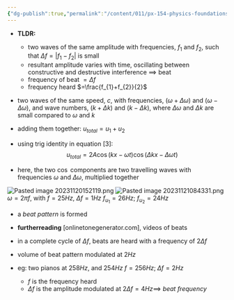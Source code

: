 ```yaml
---
{"dg-publish":true,"permalink":"/content/011/px-154-physics-foundations/px-154-f-waves/px-154-f3b-beats/","created":"2024-11-25T10:50:32.000+00:00","updated":"2024-11-26T19:52:09.120+00:00"}
---
```


- **TLDR:**
	- two waves of the same amplitude with frequencies, $f_{1}$ and $f_{2}$, such that $\Delta f=|f_{1}-f_{2}|$ is small
	- resultant amplitude varies with time, oscillating between constructive and destructive interference $\implies$ beat
	- frequency of beat $=\Delta f$
	- frequency heard $=\frac{f_{1}+f_{2}}{2}$

- two waves of the same speed, $c$, with frequencies, $(\omega+ \Delta \omega)$ and $(\omega - \Delta \omega)$, and wave numbers, $(k+\Delta k)$ and $(k - \Delta k)$, where $\Delta \omega$ and $\Delta k$ are small compared to $\omega$ and $k$
- adding them together: $u_{total}= u_{1}+u_{2}$
- using trig identity in equation $[3]$: 
$$u_{total} = 2A \cos (kx-\omega t) \cos (\Delta kx - \Delta \omega t)$$
- here, the two $\cos$ components are two travelling waves with frequencies $\omega$ and $\Delta \omega$, multiplied together

![Pasted image 20231120152119.png](/img/user/pics/Pasted%20image%2020231120152119.png)
![Pasted image 20231121084331.png](/img/user/pics/Pasted%20image%2020231121084331.png)
	$\omega = 2 \pi f$, with $f=25Hz$, $\Delta f = 1Hz$
	$f_{u_{1}} = 26Hz$; $f_{u_{2}} = 24Hz$
- a *beat pattern* is formed
- **furtherreading** [onlinetonegenerator.com], videos of beats
- in a complete cycle of $\Delta f$, beats are heard with a frequency of $2\Delta f$
- volume of beat pattern modulated at $2Hz$

- eg: two pianos at $258Hz$, and $254Hz$
		$f = 256Hz; \; \Delta f = 2Hz$
	- $f$ is the frequency heard
	- $\Delta f$ is the amplitude modulated at $2 \Delta f = 4Hz \implies$  *beat frequency*
